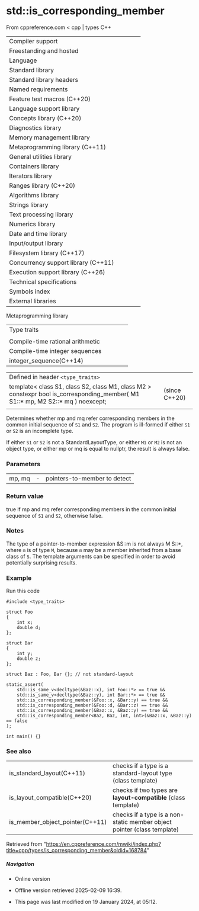 # std::is_corresponding_member

From cppreference.com
< cpp‎ | types
C++

|  |  |  |  |  |
| --- | --- | --- | --- | --- |
| Compiler support | | | | |
| Freestanding and hosted | | | | |
| Language | | | | |
| Standard library | | | | |
| Standard library headers | | | | |
| Named requirements | | | | |
| Feature test macros (C++20) | | | | |
| Language support library | | | | |
| Concepts library (C++20) | | | | |
| Diagnostics library | | | | |
| Memory management library | | | | |
| Metaprogramming library (C++11) | | | | |
| General utilities library | | | | |
| Containers library | | | | |
| Iterators library | | | | |
| Ranges library (C++20) | | | | |
| Algorithms library | | | | |
| Strings library | | | | |
| Text processing library | | | | |
| Numerics library | | | | |
| Date and time library | | | | |
| Input/output library | | | | |
| Filesystem library (C++17) | | | | |
| Concurrency support library (C++11) | | | | |
| Execution support library (C++26) | | | | |
| Technical specifications | | | | |
| Symbols index | | | | |
| External libraries | | | | |

Metaprogramming library

|  |  |  |  |  |
| --- | --- | --- | --- | --- |
| Type traits | | | | |
| |  |  |  |  |  | | --- | --- | --- | --- | --- | | Type categories | | | | | | is_void(C++11) | | | | | | is_null_pointer(C++11)(DR\*) | | | | | | |  |  |  |  |  | | --- | --- | --- | --- | --- | | is_array(C++11) | | | | | | is_pointer(C++11) | | | | | | is_enum(C++11) | | | | | | is_union(C++11) | | | | | | is_class(C++11) | | | | | | is_function(C++11) | | | | | | is_reference(C++11) | | | | | | |  |  |  |  |  | | --- | --- | --- | --- | --- | | is_object(C++11) | | | | | | is_scalar(C++11) | | | | | | is_compound(C++11) | | | | | | is_integral(C++11) | | | | | | is_floating_point(C++11) | | | | | | is_fundamental(C++11) | | | | | | is_arithmetic(C++11) | | | | | | | is_lvalue_reference(C++11) | | | | | | is_rvalue_reference(C++11) | | | | | | is_member_pointer(C++11) | | | | | | is_member_object_pointer(C++11) | | | | | | is_member_function_pointer(C++11) | | | | | | Type properties | | | | | | is_const(C++11) | | | | | | is_volatile(C++11) | | | | | | is_empty(C++11) | | | | | | is_polymorphic(C++11) | | | | | | is_final(C++14) | | | | | | is_abstract(C++11) | | | | | | is_aggregate(C++17) | | | | | | is_implicit_lifetime(C++23) | | | | | | is_trivial(C++11)(deprecated in C++26) | | | | | | is_trivially_copyable(C++11) | | | | | | is_standard_layout(C++11) | | | | | | is_literal_type(C++11)(until C++20\*) | | | | | | is_pod(C++11)(deprecated in C++20) | | | | | | is_signed(C++11) | | | | | | is_unsigned(C++11) | | | | | | is_bounded_array(C++20) | | | | | | is_unbounded_array(C++20) | | | | | | is_scoped_enum(C++23) | | | | | | has_unique_object_representations(C++17) | | | | | | Type trait constants | | | | | | integral_constantbool_constanttrue_typefalse_type(C++11)(C++17)(C++11)(C++11) | | | | | | Metafunctions | | | | | | conjunction(C++17) | | | | | | disjunction(C++17) | | | | | | negation(C++17) | | | | | | |  |  |  |  |  | | --- | --- | --- | --- | --- | | Supported operations | | | | | | |  |  |  |  |  | | --- | --- | --- | --- | --- | | is_constructibleis_trivially_constructibleis_nothrow_constructible(C++11)(C++11)(C++11) | | | | | | is_default_constructibleis_trivially_default_constructibleis_nothrow_default_constructible(C++11)(C++11)(C++11) | | | | | | is_copy_constructibleis_trivially_copy_constructibleis_nothrow_copy_constructible(C++11)(C++11)(C++11) | | | | | | is_move_constructibleis_trivially_move_constructibleis_nothrow_move_constructible(C++11)(C++11)(C++11) | | | | | | is_assignableis_trivially_assignableis_nothrow_assignable(C++11)(C++11)(C++11) | | | | | | |  |  |  |  |  | | --- | --- | --- | --- | --- | | is_copy_assignableis_trivially_copy_assignableis_nothrow_copy_assignable(C++11)(C++11)(C++11) | | | | | | is_move_assignableis_trivially_move_assignableis_nothrow_move_assignable(C++11)(C++11)(C++11) | | | | | | is_destructibleis_trivially_destructibleis_nothrow_destructible(C++11)(C++11)(C++11) | | | | | | has_virtual_destructor(C++11) | | | | | | is_swappable_withis_swappableis_nothrow_swappable_withis_nothrow_swappable(C++17)(C++17)(C++17)(C++17) | | | | | |  | | | | | | | Relationships and property queries | | | | | | |  |  |  |  |  | | --- | --- | --- | --- | --- | | is_same(C++11) | | | | | | is_convertibleis_nothrow_convertible(C++11)(C++20) | | | | | | is_layout_compatible(C++20) | | | | | | is_pointer_interconvertible_base_of(C++20) | | | | | | is_pointer_interconvertible_with_class(C++20) | | | | | | ****is_corresponding_member****(C++20) | | | | | | reference_constructs_from_temporary(C++23) | | | | | | reference_converts_from_temporary(C++23) | | | | | | |  |  |  |  |  | | --- | --- | --- | --- | --- | | is_base_of(C++11) | | | | | | is_virtual_base_of(C++26) | | | | | | alignment_of(C++11) | | | | | | rank(C++11) | | | | | | extent(C++11) | | | | | | is_invocableis_invocable_ris_nothrow_invocableis_nothrow_invocable_r(C++17)(C++17)(C++17)(C++17) | | | | | | | Type modifications | | | | | | |  |  |  |  |  | | --- | --- | --- | --- | --- | | remove_cvremove_constremove_volatile(C++11)(C++11)(C++11) | | | | | | add_cvadd_constadd_volatile(C++11)(C++11)(C++11) | | | | | | make_signed(C++11) | | | | | | make_unsigned(C++11) | | | | | | |  |  |  |  |  | | --- | --- | --- | --- | --- | | remove_reference(C++11) | | | | | | add_lvalue_referenceadd_rvalue_reference(C++11)(C++11) | | | | | | remove_pointer(C++11) | | | | | | add_pointer(C++11) | | | | | | remove_extent(C++11) | | | | | | remove_all_extents(C++11) | | | | | |  | | | | | | | Type transformations | | | | | | |  |  |  |  |  | | --- | --- | --- | --- | --- | | aligned_storage(C++11)(deprecated in C++23) | | | | | | aligned_union(C++11)(deprecated in C++23) | | | | | | decay(C++11) | | | | | | remove_cvref(C++20) | | | | | | result_ofinvoke_result(C++11)(until C++20\*)(C++17) | | | | | |  | | | | | | |  |  |  |  |  | | --- | --- | --- | --- | --- | | conditional(C++11) | | | | | | common_type(C++11) | | | | | | common_reference(C++20) | | | | | | underlying_type(C++11) | | | | | | type_identity(C++20) | | | | | | enable_if(C++11) | | | | | | void_t(C++17) | | | | | | |
| Compile-time rational arithmetic | | | | |
| Compile-time integer sequences | | | | |
| integer_sequence(C++14) | | | | |

|  |  |  |
| --- | --- | --- |
| Defined in header `<type_traits>` |  |  |
| template< class S1, class S2, class M1, class M2 >  constexpr bool is_corresponding_member( M1 S1::\* mp, M2 S2::\* mq ) noexcept; |  | (since C++20) |
|  |  |  |

Determines whether mp and mq refer corresponding members in the common initial sequence of `S1` and `S2`. The program is ill-formed if either `S1` or `S2` is an incomplete type.

If either `S1` or `S2` is not a StandardLayoutType, or either `M1` or `M2` is not an object type, or either mp or mq is equal to nullptr, the result is always false.

### Parameters

|  |  |  |
| --- | --- | --- |
| mp, mq | - | pointers-to-member to detect |

### Return value

true if mp and mq refer corresponding members in the common initial sequence of `S1` and `S2`, otherwise false.

### Notes

The type of a pointer-to-member expression &S::m is not always M S::\*, where `m` is of type `M`, because `m` may be a member inherited from a base class of `S`. The template arguments can be specified in order to avoid potentially surprising results.

### Example

Run this code

```
#include <type_traits>
 
struct Foo
{
    int x;
    double d;
};
 
struct Bar
{
    int y;
    double z;
};
 
struct Baz : Foo, Bar {}; // not standard-layout
 
static_assert(
    std::is_same_v<decltype(&Baz::x), int Foo::*> == true &&
    std::is_same_v<decltype(&Baz::y), int Bar::*> == true &&
    std::is_corresponding_member(&Foo::x, &Bar::y) == true &&
    std::is_corresponding_member(&Foo::d, &Bar::z) == true &&
    std::is_corresponding_member(&Baz::x, &Baz::y) == true &&
    std::is_corresponding_member<Baz, Baz, int, int>(&Baz::x, &Baz::y) == false
);
 
int main() {}

```

### See also

|  |  |
| --- | --- |
| is_standard_layout(C++11) | checks if a type is a standard-layout type   (class template) |
| is_layout_compatible(C++20) | checks if two types are **layout-compatible**   (class template) |
| is_member_object_pointer(C++11) | checks if a type is a non-static member object pointer   (class template) |

Retrieved from "<https://en.cppreference.com/mwiki/index.php?title=cpp/types/is_corresponding_member&oldid=168784>"

##### Navigation

- Online version
- Offline version retrieved 2025-02-09 16:39.

- This page was last modified on 19 January 2024, at 05:12.